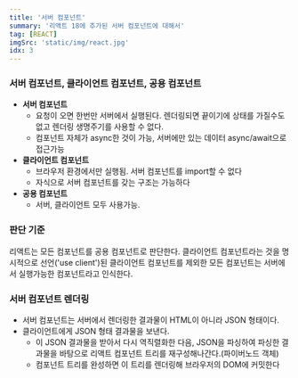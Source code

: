 ```yaml
---
title: '서버 컴포넌트'
summary: '리액트 18에 추가된 서버 컴포넌트에 대해서'
tag: [REACT]
imgSrc: 'static/img/react.jpg'
idx: 3
---
```

### 서버 컴포넌트, 클라이언트 컴포넌트, 공용 컴포넌트
- **서버 컴포넌트**
  - 요청이 오면 한번만 서버에서 실행된다. 렌더링되면 끝이기에 상태를 가질수도없고 렌더링 생명주기를 사용할 수 없다.
  - 컴포넌트 자체가 async한 것이 가능, 서버에만 있는 데이터 async/await으로 접근가능
- **클라이언트 컴포넌트**
  - 브라우저 환경에서만 실행됨. 서버 컴포넌트를 import할 수 없다
  - 자식으로 서버 컴포넌트를 갖는 구조는 가능하다
- **공용 컴포넌트**
  - 서버, 클라이언트 모두 사용가능. 

### 판단 기준
리액트는 모든 컴포넌트를 공용 컴포넌트로 판단한다.
클라이언트 컴포넌트라는 것을 명시적으로 선언('use client')된 클라이언트 컴포넌트를 제외한 모든 컴포넌트는 서버에서 실행가능한 컴포넌트라고 인식한다.

### 서버 컴포넌트 렌더링
- 서버 컴포넌트는 서버에서 렌더링한 결과물이 HTML이 아니라 JSON 형태이다.
- 클라이언트에게 JSON 형태 결과물을 보낸다.
  - 이 JSON 결과물을 받아서 다시 역직렬화한 다음, JSON을 파싱하여 파싱한 결과물을 바탕으로 리액트 컴포넌트 트리를 재구성해나간다.(파이버노드 객체)
  - 컴포넌트 트리를 완성하면 이 트리를 렌더링해 브라우저의 DOM에 커밋한다